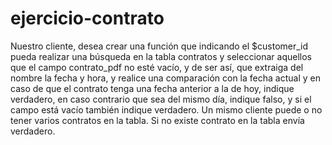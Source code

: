 # ejercicio-contrato
Nuestro cliente, desea crear una función que indicando el $customer_id pueda realizar una búsqueda en la tabla contratos y seleccionar aquellos que el campo contrato_pdf no esté vacío, y de ser así, que extraiga del nombre la fecha y hora, y realice una comparación con la fecha actual y en caso de que el contrato tenga una fecha anterior a la de hoy, indique verdadero, en caso contrario que sea del mismo día, indique falso, y si el campo está vacío también indique verdadero. Un mismo cliente puede o no tener varios contratos en la tabla. Si no existe contrato en la tabla envía verdadero.